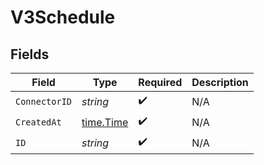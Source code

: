# V3Schedule


## Fields

| Field                                     | Type                                      | Required                                  | Description                               |
| ----------------------------------------- | ----------------------------------------- | ----------------------------------------- | ----------------------------------------- |
| `ConnectorID`                             | *string*                                  | :heavy_check_mark:                        | N/A                                       |
| `CreatedAt`                               | [time.Time](https://pkg.go.dev/time#Time) | :heavy_check_mark:                        | N/A                                       |
| `ID`                                      | *string*                                  | :heavy_check_mark:                        | N/A                                       |